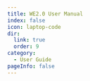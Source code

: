 ```yaml
---
title: WE2.0 User Manual
index: false
icon: laptop-code
dir:
  link: true
  order: 9
category:
  - User Guide
pageInfo: false
---
```


<Catalog />